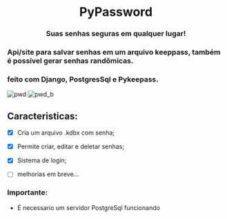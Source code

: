 <h1 align="center"> PyPassword</h1>
<h3 align="center"> Suas senhas seguras em qualquer lugar!</h3>



### Api/site para salvar senhas em um arquivo keeppass, também é possível gerar senhas randômicas.
### feito com Django, PostgresSql e Pykeepass.


![pwd](https://user-images.githubusercontent.com/12895974/207674398-408859ca-39d6-4ffd-8dd5-e14c039267d9.png)
![pwd_b](https://user-images.githubusercontent.com/12895974/207674411-2ff5b52d-4d19-4a0c-b40c-b915f8acea5c.png)


## Caracteristicas:
- [x] Cria um arquivo .kdbx com senha;
- [x] Permite criar, editar e deletar senhas;
- [x] Sistema de login;
- [ ] melhorias em breve...


### Importante:
- É necessario um servidor PostgreSql funcionando
